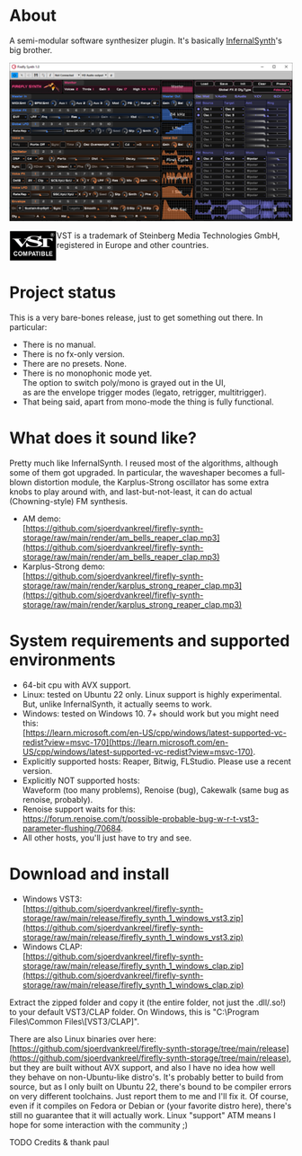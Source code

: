 # About
A semi-modular software synthesizer plugin.
It's basically [InfernalSynth](https://github.com/sjoerdvankreel/infernal-synth)'s big brother.

![Screenshot](static/screenshot.png)

<img align="left" alt="VST logo" src="static/vst_logo.png">
VST is a trademark of Steinberg Media Technologies GmbH,
registered in Europe and other countries.
<br clear="left"/>

# Project status
This is a very bare-bones release, just to get something out there. In particular:
- There is no manual.
- There is no fx-only version.
- There are no presets. None.
- There is no monophonic mode yet.<br/>The option to switch poly/mono is grayed out in the UI,<br/>as are the envelope trigger modes (legato, retrigger, multitrigger).
- That being said, apart from mono-mode the thing is fully functional.

# What does it sound like?

Pretty much like InfernalSynth. I reused most of the algorithms, although some of them got upgraded. In particular,
the waveshaper becomes a full-blown distortion module, the Karplus-Strong oscillator has some extra knobs to play 
around with, and last-but-not-least, it can do actual (Chowning-style) FM synthesis.

- AM demo:<br/>[https://github.com/sjoerdvankreel/firefly-synth-storage/raw/main/render/am_bells_reaper_clap.mp3](https://github.com/sjoerdvankreel/firefly-synth-storage/raw/main/render/am_bells_reaper_clap.mp3)
- Karplus-Strong demo:<br/>[https://github.com/sjoerdvankreel/firefly-synth-storage/raw/main/render/karplus_strong_reaper_clap.mp3](https://github.com/sjoerdvankreel/firefly-synth-storage/raw/main/render/karplus_strong_reaper_clap.mp3)

# System requirements and supported environments
- 64-bit cpu with AVX support.
- Linux: tested on Ubuntu 22 only. Linux support is highly experimental.<br/>But, unlike InfernalSynth, it actually seems to work.
- Windows: tested on Windows 10. 7+ should work but you might need this:<br/>[https://learn.microsoft.com/en-US/cpp/windows/latest-supported-vc-redist?view=msvc-170](https://learn.microsoft.com/en-US/cpp/windows/latest-supported-vc-redist?view=msvc-170).
- Explicitly supported hosts: Reaper, Bitwig, FLStudio. Please use a recent version.
- Explicitly NOT supported hosts:<br/>Waveform (too many problems), Renoise (bug), Cakewalk (same bug as renoise, probably).
- Renoise support waits for this:<br/>https://forum.renoise.com/t/possible-probable-bug-w-r-t-vst3-parameter-flushing/70684.
- All other hosts, you'll just have to try and see.

# Download and install
- Windows VST3:<br/>[https://github.com/sjoerdvankreel/firefly-synth-storage/raw/main/release/firefly_synth_1_windows_vst3.zip](https://github.com/sjoerdvankreel/firefly-synth-storage/raw/main/release/firefly_synth_1_windows_vst3.zip)
- Windows CLAP:<br/>[https://github.com/sjoerdvankreel/firefly-synth-storage/raw/main/release/firefly_synth_1_windows_clap.zip](https://github.com/sjoerdvankreel/firefly-synth-storage/raw/main/release/firefly_synth_1_windows_clap.zip)

Extract the zipped folder and copy it (the entire folder, not just the .dll/.so!) to your default VST3/CLAP folder. On Windows, this is "C:\Program Files\Common Files\\[VST3/CLAP]".

There are also Linux binaries over here: [https://github.com/sjoerdvankreel/firefly-synth-storage/tree/main/release](https://github.com/sjoerdvankreel/firefly-synth-storage/tree/main/release),
but they are built without AVX support, and also I have no idea how well they behave on non-Ubuntu-like distro's. It's probably better to build from source,
but as I only built on Ubuntu 22, there's bound to be compiler errors on very different toolchains. Just report them to me and I'll fix it. Of course,
even if it compiles on Fedora or Debian or (your favorite distro here), there's still no guarantee that it will actually work. Linux "support" ATM means
I hope for some interaction with the community ;)

TODO Credits & thank paul